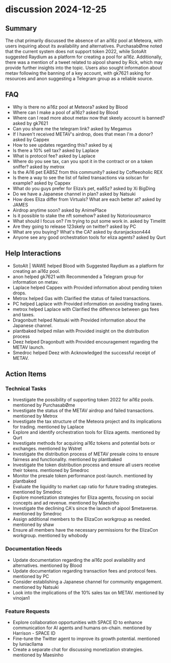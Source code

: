 # discussion 2024-12-25

## Summary
The chat primarily discussed the absence of an ai16z pool at Meteora, with users inquiring about its availability and alternatives. PurchasabØme noted that the current system does not support token 2022, while SotoAlt suggested Raydium as a platform for creating a pool for ai16z. Additionally, there was a mention of a tweet related to aipool shared by Rick, which may provide further insights into the topic. Users also sought information about metav following the banning of a key account, with gk7621 asking for resources and anon suggesting a Telegram group as a reliable source.

## FAQ
- Why is there no ai16z pool at Meteora? asked by Blood
- Where can I make a pool of ai16z? asked by Blood
- Where can I read more about metav now that skeely account is banned? asked by gk7621
- Can you share me the telegram link? asked by Megamus
- If I haven't received METAV's airdrop, does that mean I'm a donor? asked by Cappex
- How to see updates regarding this? asked by aj
- Is there a 10% sell tax? asked by Laplace
- What is protocol fee? asked by Laplace
- Where do you see tax, can you spot it in the contract or on a token sniffer? asked by metrox
- Is the Ai16 pet EAB5Z from this community? asked by Coffeeoholic REX
- Is there a way to see the list of failed transactions via solscan for example? asked by Cappex
- What do you guys prefer for Eliza’s pet, ea85z? asked by Xi BigDing
- Do we have a Japanese channel in plan? asked by Natsuki
- How does Eliza differ from Virtuals? What are each better at? asked by JAMES
- Airdrop anytime soon? asked by AnimePlace
- Is it possible to stake the nft somehow? asked by Notoriousmarco
- What should I focus on? I'm trying to put some work in. asked by Timelitt
- Are they going to release 123skely on twitter? asked by PC
- What are you buying? What's the CA? asked by duranjackson444
- Anyone see any good orchestration tools for eliza agents? asked by Qurt

## Help Interactions
- SotoAlt | WAWE helped Blood with Suggested Raydium as a platform for creating an ai16z pool.
- anon helped gk7621 with Recommended a Telegram group for information on metav.
- Laplace helped Cappex with Provided information about pending token drops.
- Metrox helped Gas with Clarified the status of failed transactions.
- PC helped Laplace with Provided information on avoiding trading taxes.
- metrox helped Laplace with Clarified the difference between gas fees and taxes.
- Dragonbutt helped Natsuki with Provided information about the Japanese channel.
- plantbaked helped milan with Provided insight on the distribution process
- Deez helped Dragonbutt with Provided encouragement regarding the METAV launch.
- Smedroc helped Deez with Acknowledged the successful receipt of METAV.

## Action Items

### Technical Tasks
- Investigate the possibility of supporting token 2022 for ai16z pools. mentioned by PurchasabØme
- Investigate the status of the METAV airdrop and failed transactions. mentioned by Metrox
- Investigate the tax structure of the Meteora project and its implications for trading. mentioned by Laplace
- Explore and identify orchestration tools for Eliza agents. mentioned by Qurt
- Investigate methods for acquiring ai16z tokens and potential bots or exchanges. mentioned by Wstret
- Investigate the distribution process of METAV presale coins to ensure fairness and functionality. mentioned by plantbaked
- Investigate the token distribution process and ensure all users receive their tokens. mentioned by Smedroc
- Monitor the presale token performance post-launch. mentioned by plantbaked
- Evaluate the liquidity to market cap ratio for future trading strategies. mentioned by Smedroc
- Explore monetization strategies for Eliza agents, focusing on social concepts and ad revenue. mentioned by Maesinho
- Investigate the declining CA's since the launch of aipool $metaverse. mentioned by Smedroc
- Assign additional members to the ElizaCon workgroup as needed. mentioned by shaw
- Ensure all members have the necessary permissions for the ElizaCon workgroup. mentioned by whobody

### Documentation Needs
- Update documentation regarding the ai16z pool availability and alternatives. mentioned by Blood
- Update documentation regarding transaction fees and protocol fees. mentioned by PC
- Consider establishing a Japanese channel for community engagement. mentioned by Natsuki
- Look into the implications of the 10% sales tax on METAV. mentioned by vinojan1

### Feature Requests
- Explore collaboration opportunities with SPACE ID to enhance communication for AI agents and humans on-chain. mentioned by Harrison - SPACE ID
- Fine-tune the Twitter agent to improve its growth potential. mentioned by luniacllama
- Create a separate chat for discussing monetization strategies. mentioned by Maesinho

